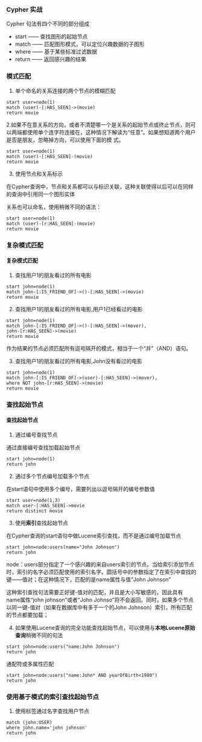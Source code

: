 ### Cypher 实战
Cypher 句法有四个不同的部分组成
- start —— 查找图形的起始节点
- match —— 匹配图形模式，可以定位兴趣数据的子图形
- where —— 基于某些标准过滤数据
- return —— 返回感兴趣的结果

### 模式匹配

1. 单个命名的关系连接的两个节点的模糊匹配

```
start user=node(1)
match (user)-[:HAS_SEEN]->(movie)
return movie
```

2.如果不在意关系的方向，或者不清楚哪一个是关系的起始节点或终止节点，则可以两端都使用单个连字符连接在，这种情况下解读为“任意”。如果想知道两个用户是否是朋友，忽略掉方向，可以使用下面的模
式。

```
start user=node(1)
match (user)-[:HAS_SEEN]-(movie)
return movie
```

3. 使用节点和关系标示

在Cypher查询中，节点和关系都可以与标识关联，这种关联使得以后可以在同样的查询中引用同一个图形实体

关系也可以命名，使用稍微不同的语法：
```
start user=node(1)
match (user)-[r:HAS_SEEN]-(movie)
return movie
```

### 复杂模式匹配

#### 复杂模式匹配

1. 查找用户1的朋友看过的所有电影

```
start john=node(1)
match john-[:IS_FRIEND_OF]->()-[:HAS_SEEN]->(movie)
return movie
```
2. 查找用户1的朋友看过的所有电影,用户1已经看过的电影

```
start john=node(1)
match john-[:IS_FRIEND_OF]->()-[:HAS_SEEN]->(mover),
john-[r:HAS_SEEN]->(movie)
return movie
```
作为结果的节点必须匹配所有逗号隔开的模式，相当于一个“并”（AND）语句。

3. 查找用户1的朋友看过的所有电影,John没有看过的电影
```
start john=node(1)
match john-[:IS_FRIEND_OF]->(user)-[:HAS_SEEN]->(mover),
where NOT john-[r:HAS_SEEN]->(movie)
return movie
```

### 查找起始节点

#### 查找起始节点

1. 通过编号查找节点

通过直接编号查找加载起始节点

```
start john=node(1)
return john
```

2. 通过多个节点编号加载多个节点

在start语句中使用多个编号，需要列出以逗号隔开的编号参数值

```
start user=node(1,3)
match user-[:HAS_SEEN]->movie
return distinct movie
```

3. 使用**索引**查找起始节点

在Cypher查询的start语句中做Lucene索引查找，而不是通过编号加载节点

```
start john=node:users(name="John Johnson")
return john
```
node：users部分指定了一个感兴趣的来自users索引的节点。当给索引添加节点时，索引的名字必须匹配使用的索引名字。圆括号中的参数指定了在索引中查找的键——值对；在这种情况下，匹配的是name属性与值“John Johnson”

这种索引查找句法需要正好键-值对的匹配，并且是大小写敏感的，因此具有name属性“john johnson”或者“John Johnso”将不会返回。同时，如果多个节点以同一键-值对（如果在数据库中有多于一个的John Johnson）索引，所有匹配的节点都要加载；

4. 如果使用Lucene查询的完全功能查找起始节点，可以使用与**本地Lucene原始查询**稍微不同的句法

```
start john=node:users("name:John Johnson")
return john
```
通配符或多属性匹配

```
start john=node:users("name:John* AND yearOfBirth<1980")
return john
```
### 使用基于模式的索引查找起始节点

1. 使用标签通过名字查找用户节点

```
match (john:USER)
where john.name='john johnson'
return john
```


























